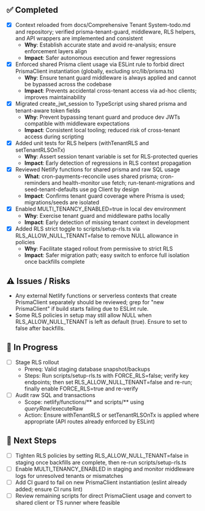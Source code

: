 ## ✅ Completed
- [x] Context reloaded from docs/Comprehensive Tenant System-todo.md and repository; verified prisma-tenant-guard, middleware, RLS helpers, and API wrappers are implemented and consistent
  - **Why**: Establish accurate state and avoid re-analysis; ensure enforcement layers align
  - **Impact**: Safer autonomous execution and fewer regressions
- [x] Enforced shared Prisma client usage via ESLint rule to forbid direct PrismaClient instantiation (globally, excluding src/lib/prisma.ts)
  - **Why**: Ensure tenant guard middleware is always applied and cannot be bypassed across the codebase
  - **Impact**: Prevents accidental cross-tenant access via ad-hoc clients; improves maintainability
- [x] Migrated create_jwt_session to TypeScript using shared prisma and tenant-aware token fields
  - **Why**: Prevent bypassing tenant guard and produce dev JWTs compatible with middleware expectations
  - **Impact**: Consistent local tooling; reduced risk of cross-tenant access during scripting
- [x] Added unit tests for RLS helpers (withTenantRLS and setTenantRLSOnTx)
  - **Why**: Assert session tenant variable is set for RLS-protected queries
  - **Impact**: Early detection of regressions in RLS context propagation
- [x] Reviewed Netlify functions for shared prisma and raw SQL usage
  - **What**: cron-payments-reconcile uses shared prisma; cron-reminders and health-monitor use fetch; run-tenant-migrations and seed-tenant-defaults use pg Client by design
  - **Impact**: Confirms tenant guard coverage where Prisma is used; migrations/seeds are isolated
- [x] Enabled MULTI_TENANCY_ENABLED=true in local dev environment
  - **Why**: Exercise tenant guard and middleware paths locally
  - **Impact**: Early detection of missing tenant context in development
- [x] Added RLS strict toggle to scripts/setup-rls.ts via RLS_ALLOW_NULL_TENANT=false to remove NULL allowance in policies
  - **Why**: Facilitate staged rollout from permissive to strict RLS
  - **Impact**: Safer migration path; easy switch to enforce full isolation once backfills complete

## ⚠️ Issues / Risks
- Any external Netlify functions or serverless contexts that create PrismaClient separately should be reviewed; grep for "new PrismaClient" if build starts failing due to ESLint rule.
- Some RLS policies in setup may still allow NULL when RLS_ALLOW_NULL_TENANT is left as default (true). Ensure to set to false after backfills.

## 🚧 In Progress
- [ ] Stage RLS rollout
  - Prereq: Valid staging database snapshot/backups
  - Steps: Run scripts/setup-rls.ts with FORCE_RLS=false; verify key endpoints; then set RLS_ALLOW_NULL_TENANT=false and re-run; finally enable FORCE_RLS=true and re-verify
- [ ] Audit raw SQL and transactions
  - Scope: netlify/functions/** and scripts/** using $queryRaw/$executeRaw
  - Action: Ensure withTenantRLS or setTenantRLSOnTx is applied where appropriate (API routes already enforced by ESLint)

## 🔧 Next Steps
- [ ] Tighten RLS policies by setting RLS_ALLOW_NULL_TENANT=false in staging once backfills are complete, then re-run scripts/setup-rls.ts
- [ ] Enable MULTI_TENANCY_ENABLED in staging and monitor middleware logs for unresolved tenants or mismatches
- [ ] Add CI guard to fail on new PrismaClient instantiation (eslint already added; ensure CI runs lint)
- [ ] Review remaining scripts for direct PrismaClient usage and convert to shared client or TS runner where feasible
